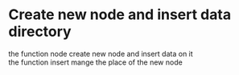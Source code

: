 # Create new node and insert data directory

the function node create new node and insert data on it<br/>
the function insert mange the place of the new node<br/>